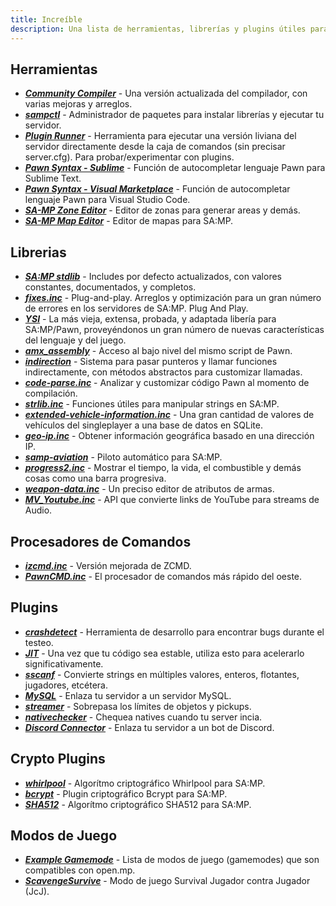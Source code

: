 ```yaml
---
title: Increíble
description: Una lista de herramientas, librerías y plugins útiles para desarrollo en SA:MP.
---
```


## Herramientas

- **_[Community Compiler](https://github.com/pawn-lang/compiler/)_** - Una versión actualizada del compilador, con varias mejoras y arreglos.
- **_[sampctl](http://sampctl.com/)_** - Administrador de paquetes para instalar librerías y ejecutar tu servidor.
- **_[Plugin Runner](https://github.com/Zeex/samp-plugin-runner/)_** - Herramienta para ejecutar una versión liviana del servidor directamente desde la caja de comandos (sin precisar server.cfg). Para probar/experimentar con plugins.
- **_[Pawn Syntax - Sublime](https://packagecontrol.io/packages/Pawn%20syntax/)_** - Función de autocompletar lenguaje Pawn para Sublime Text.
- **_[Pawn Syntax - Visual Marketplace](https://marketplace.visualstudio.com/items?itemName=southclaws.vscode-pawn/)_** - Función de autocompletar lenguaje Pawn para Visual Studio Code.
- **_[SA-MP Zone Editor](https://bitbucket.org/Grimrandomer/samp-zone-editor/downloads/)_** - Editor de zonas para generar areas y demás.
- **_[SA-MP Map Editor](https://github.com/openmultiplayer/archive/raw/master/tools/Map%20Editor.zip)_** - Editor de mapas para SA:MP.

## Librerias

- **_[SA:MP stdlib](https://github.com/pawn-lang/samp-stdlib/)_** - Includes por defecto actualizados, con valores constantes, documentados, y completos.
- **_[fixes.inc](https://github.com/pawn-lang/sa-mp-fixes/)_** - Plug-and-play. Arreglos y optimización para un gran número de errores en los servidores de SA:MP. Plug And Play.
- **_[YSI](https://github.com/pawn-lang/YSI-Includes/)_** - La más vieja, extensa, probada, y adaptada libería para SA:MP/Pawn, proveyéndonos un gran número de nuevas características del lenguaje y del juego.
- **_[amx_assembly](https://github.com/Zeex/amx_assembly/)_** - Acceso al bajo nivel del mismo script de Pawn.
- **_[indirection](https://github.com/Y-Less/indirection/)_** - Sistema para pasar punteros y llamar funciones indirectamente, con métodos abstractos para customizar llamadas.
- **_[code-parse.inc](https://github.com/Y-Less/code-parse.inc/)_** - Analizar y customizar código Pawn al momento de compilación.
- **_[strlib.inc](https://github.com/oscar-broman/strlib/)_** - Funciones útiles para manipular strings en SA:MP.
- **_[extended-vehicle-information.inc](https://github.com/Vince0789/sa-mp-extended-vehicle-information/)_** - Una gran cantidad de valores de vehículos del singleplayer a una base de datos en SQLite.
- **_[geo-ip.inc](https://github.com/Southclaws/SAMP-geoip/)_** - Obtener información geográfica basado en una dirección IP.
- **_[samp-aviation](https://github.com/Southclaws/samp-aviation/)_** - Piloto automático para SA:MP.
- **_[progress2.inc](https://github.com/Southclaws/progress2/)_** - Mostrar el tiempo, la vida, el combustible y demás cosas como una barra progresiva.
- **_[weapon-data.inc](https://github.com/Southclaws/samp-weapon-dat/)_** - Un preciso editor de atributos de armas.
- **_[MV_Youtube.inc](https://github.com/MichaelBelgium/MV_Youtube)_** - API que convierte links de YouTube para streams de Audio.

## Procesadores de Comandos

- **_[izcmd.inc](https://github.com/YashasSamaga/I-ZCMD/)_** - Versión mejorada de ZCMD.
- **_[PawnCMD.inc](https://github.com/katursis/Pawn.CMD/)_** - El procesador de comandos más rápido del oeste.

## Plugins

- **_[crashdetect](https://github.com/Zeex/samp-plugin-crashdetect/)_** - Herramienta de desarrollo para encontrar bugs durante el testeo.
- **_[JIT](https://github.com/Zeex/samp-plugin-jit/)_** - Una vez que tu código sea estable, utiliza esto para acelerarlo significativamente.
- **_[sscanf](https://github.com/Y-Less/sscanf/)_** - Convierte strings en múltiples valores, enteros, flotantes, jugadores, etcétera.
- **_[MySQL](https://github.com/pBlueG/SA-MP-MySQL/)_** - Enlaza tu servidor a un servidor MySQL.
- **_[streamer](https://github.com/samp-incognito/samp-streamer-plugin/)_** - Sobrepasa los límites de objetos y pickups.
- **_[nativechecker](https://github.com/openmultiplayer/archive/raw/master/plugins/nativechecker.zip)_** - Chequea natives cuando tu server incia.
- **_[Discord Connector](https://github.com/maddinat0r/samp-discord-connector)_** - Enlaza tu servidor a un bot de Discord.

## Crypto Plugins

- **_[whirlpool](https://github.com/Southclaws/samp-whirlpool/)_** - Algorítmo criptográfico Whirlpool para SA:MP.
- **_[bcrypt](https://github.com/LassiR/bcrypt-samp/)_** - Plugin criptográfico Bcrypt para SA:MP.
- **_[SHA512](https://github.com/openmultiplayer/archive/raw/master/plugins/SHA512.zip)_** - Algorítmo criptográfico SHA512 para SA:MP.

## Modos de Juego

- **_[Example Gamemode](https://github.com/openmultiplayer/example-gamemodes)_** - Lista de modos de juego (gamemodes) que son compatibles con open.mp.
- **_[ScavengeSurvive](https://github.com/Southclaws/ScavengeSurvive)_** - Modo de juego Survival Jugador contra Jugador (JcJ).
